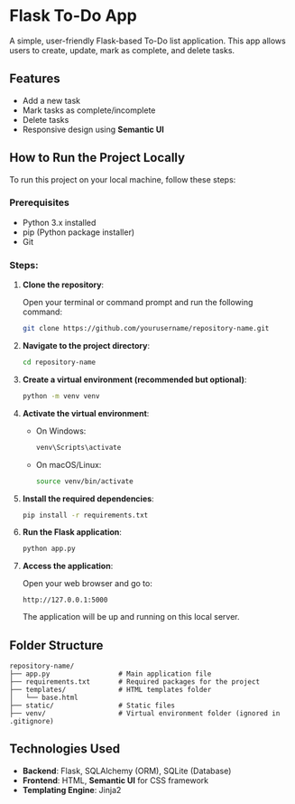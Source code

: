 
# Flask To-Do App

A simple, user-friendly Flask-based To-Do list application. This app allows users to create, update, mark as complete, and delete tasks.

## Features
- Add a new task
- Mark tasks as complete/incomplete
- Delete tasks
- Responsive design using **Semantic UI**

## How to Run the Project Locally

To run this project on your local machine, follow these steps:

### Prerequisites
- Python 3.x installed
- pip (Python package installer)
- Git

### Steps:

1. **Clone the repository**:

   Open your terminal or command prompt and run the following command:

   ```bash
   git clone https://github.com/yourusername/repository-name.git
   ```

2. **Navigate to the project directory**:

   ```bash
   cd repository-name
   ```

3. **Create a virtual environment (recommended but optional)**:

   ```bash
   python -m venv venv
   ```

4. **Activate the virtual environment**:

   - On Windows:
     ```bash
     venv\Scripts\activate
     ```
   - On macOS/Linux:
     ```bash
     source venv/bin/activate
     ```

5. **Install the required dependencies**:

   ```bash
   pip install -r requirements.txt
   ```

6. **Run the Flask application**:

   ```bash
   python app.py
   ```

7. **Access the application**:

   Open your web browser and go to:

   ```
   http://127.0.0.1:5000
   ```

   The application will be up and running on this local server.

## Folder Structure

```
repository-name/
├── app.py                 # Main application file
├── requirements.txt       # Required packages for the project
├── templates/             # HTML templates folder
│   └── base.html
├── static/                # Static files
├── venv/                  # Virtual environment folder (ignored in .gitignore)
```

## Technologies Used

- **Backend**: Flask, SQLAlchemy (ORM), SQLite (Database)
- **Frontend**: HTML, **Semantic UI** for CSS framework
- **Templating Engine**: Jinja2


